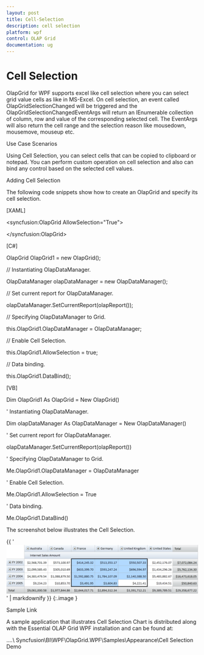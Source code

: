```yaml
---
layout: post
title: Cell-Selection
description: cell selection
platform: wpf
control: OLAP Grid
documentation: ug
---
```


# Cell Selection

OlapGrid for WPF supports excel like cell selection where you can select grid value cells as like in MS-Excel. On cell selection, an event called OlapGridSelectionChanged will be triggered and the OlapGridSelectionChangedEventArgs will return an IEnumerable collection of column, row and value of the corresponding selected cell. The EventArgs will also return the cell range and the selection reason like mousedown, mousemove, mouseup etc.

Use Case Scenarios

Using Cell Selection, you can select cells that can be copied to clipboard or notepad. You can perform custom operation on cell selection and also can bind any control based on the selected cell values.

Adding Cell Selection 

The following code snippets show how to create an OlapGrid and specify its cell selection.

[XAML]

<!--Adding OlapGrid and Enabling Cell Selection-->

<syncfusion:OlapGrid AllowSelection="True"> 

</syncfusion:OlapGrid>





[C#]

OlapGrid OlapGrid1 = new OlapGrid();

// Instantiating OlapDataManager.

OlapDataManager olapDataManager = new OlapDataManager();

// Set current report for OlapDataManager.

olapDataManager.SetCurrentReport(olapReport());

// Specifying OlapDataManager to Grid.

this.OlapGrid1.OlapDataManager = OlapDataManager;

// Enable Cell Selection.

this.OlapGrid1.AllowSelection = true;

// Data binding.

this.OlapGrid1.DataBind();





[VB]



Dim OlapGrid1 As OlapGrid = New OlapGrid()

' Instantiating OlapDataManager. 

Dim olapDataManager As OlapDataManager = New OlapDataManager()

' Set current report for OlapDataManager.

olapDataManager.SetCurrentReport(olapReport())

' Specifying OlapDataManager to Grid.

Me.OlapGrid1.OlapDataManager = OlapDataManager

' Enable Cell Selection.

Me.OlapGrid1.AllowSelection = True

' Data binding.

Me.OlapGrid1.DataBind()





The screenshot below illustrates the Cell Selection.

{{ '![C:/Users/dwarageshmb/Desktop/Vol 4 Docs/Images/OlapGrid Cell Selection.png](Cell-Selection_images/Cell-Selection_img1.png)' | markdownify }}
{:.image }


Sample Link

A sample application that illustrates Cell Selection Chart is distributed along with the Essential OLAP Grid WPF installation and can be found at:  

..\..\ Syncfusion\BI\WPF\OlapGrid.WPF\Samples\Appearance\Cell Selection Demo


